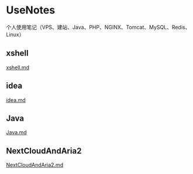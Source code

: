 # UseNotes
个人使用笔记（VPS、建站、Java、PHP、NGINX、Tomcat、MySQL、Redis、Linux）
## xshell
[xshell.md](https://github.com/claer-ding/UseNotes/blob/master/xshell.md)

## idea
[idea.md](https://github.com/claer-ding/UseNotes/blob/master/idea.md)

## Java
[Java.md](https://github.com/claer-ding/UseNotes/blob/master/Java.md)

## NextCloudAndAria2
[NextCloudAndAria2.md](https://github.com/claer-ding/UseNotes/blob/master/NextCloudAndAria2.md)
